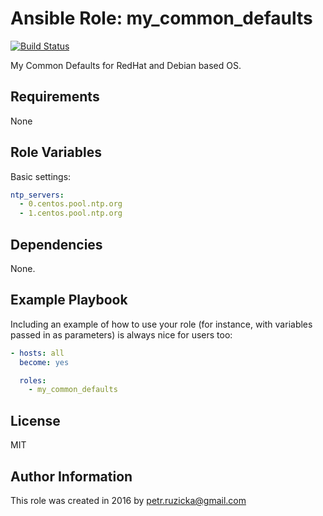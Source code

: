 # Ansible Role: my_common_defaults

[![Build Status](https://travis-ci.com/ruzickap/ansible-role-my_common_defaults.svg?branch=master)](https://travis-ci.com/ruzickap/ansible-role-my_common_defaults)

My Common Defaults for RedHat and Debian based OS.

## Requirements

None

## Role Variables

Basic settings:

```yaml
ntp_servers:
  - 0.centos.pool.ntp.org
  - 1.centos.pool.ntp.org
```

## Dependencies

None.

## Example Playbook

Including an example of how to use your role (for instance, with variables
passed in as parameters) is always nice for users too:

```yaml
- hosts: all
  become: yes

  roles:
    - my_common_defaults
```

## License

MIT

## Author Information

This role was created in 2016 by [petr.ruzicka@gmail.com](mailto:petr.ruzicka@gmail.com)
